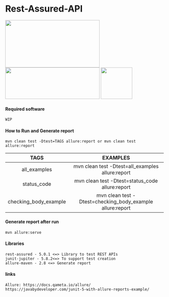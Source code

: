# Rest-Assured-API
<img src="https://qaautomationexpert.files.wordpress.com/2021/05/image-103.png?w=615" width="300" height="150">

<img src="https://junit.org/junit4/images/junit5-banner.png" width="300" height="100">

<img src="https://avatars.githubusercontent.com/u/5879127?s=200&v=4" width="100" height="100">

#### Required software
    WIP

#### How to Run and Generate report
    mvn clean test -Dtest=TAGS allure:report or mvn clean test allure:report

 TAGS | EXAMPLES |
| :---: | :---: |
| all_examples | mvn clean test -Dtest=all_examples allure:report |
| status_code | mvn clean test -Dtest=status_code allure:report |
| checking_body_example | mvn clean test -Dtest=checking_body_example allure:report |

#### Generate report after run
    mvn allure:serve

#### Libraries
    rest-assured - 5.0.1 <=> Library to test REST APIs
    junit-jupiter - 5.8.2<=> To support test creation
    allure-maven - 2.8 <=> Generate report

#### links
    Allure: https://docs.qameta.io/allure/
    https://javabydeveloper.com/junit-5-with-allure-reports-example/